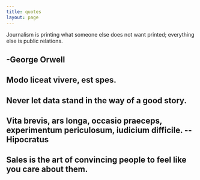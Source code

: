 ```yaml
---
title: quotes
layout: page
---
```


Journalism is printing what someone else does not want printed; everything else is public relations.

-George Orwell
---
Modo liceat vivere, est spes.
---

Never let data stand in the way of a good story. 
---
Vita brevis,
ars longa,
occasio praeceps,
experimentum periculosum,
iudicium difficile.
-- Hipocratus
---

Sales is the art of convincing people to feel like you care about them.
---
